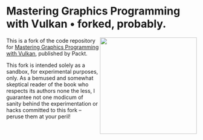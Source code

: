 # Mastering Graphics Programming with Vulkan • forked, probably.

<a href="https://www.packtpub.com/product/mastering-graphics-programming-with-vulkan/9781803244792?utm_source=github&utm_medium=repository&utm_campaign=9781803244792"><img src="https://static.packt-cdn.com/products/9781803244792/cover/smaller" alt="" height="256px" align="right"></a>

This is a fork of the code repository for [Mastering Graphics Programming with Vulkan](https://www.packtpub.com/product/mastering-graphics-programming-with-vulkan/9781803244792?utm_source=github&utm_medium=repository&utm_campaign=9781803244792), published by Packt.

This fork is intended solely as a sandbox, for experimental purposes, only. As a bemused and somewhat skeptical reader of the book who respects its authors none the less, I guarantee not one modicum of sanity behind the experimentation or hacks committed to this fork – peruse them at your peril!

